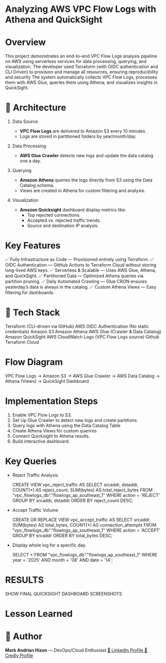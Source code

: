 # Analyzing AWS VPC Flow Logs with Athena and QuickSight


# Overview
  This project demonstrates an end-to-end VPC Flow Logs analysis pipeline on AWS using serverless services for data processing, querying, and visualization. The developer used Terraform (with OIDC authentication and CLI Driven) to provision and manage all resources, ensuring reproducibility and security The system automatically collects VPC Flow Logs, processes them with AWS Glue, queries them using Athena, and visualizes insights in QuickSight.


# 📐 Architecture
 1. Data Source
    - **VPC Flow Logs** are delivered to Amazon S3 every 10 minutes.
    - Logs are stored in partitioned folders by year/month/day.

 2. Data Processing
    - **AWS Glue Crawler** detects new logs and update the data catalog one a day.

 3. Querying
    - **Amazon Athena** queries the logs directly from S3 using the Data Catalog schema.
    - Views are created in Athena for custom filtering and analysis.

 4. Visualization
    - **Amazon Quicksight** dashboard display metrics like:
      - Top rejected connections.
      - Accepted vs. rejected traffic trends.
      - Source and destination IP analysis.


# Key Features
✅ Fully Infrastructure as Code — Provisioned entirely using Terraform.
✅ OIDC Authentication — GitHub Actions to Terraform Cloud without storing long-lived AWS keys.
✅ Serverless & Scalable — Uses AWS Glue, Athena, and QuickSight.
✅ Partitioned Data — Optimized Athena queries via partition pruning.
✅ Daily Automated Crawling — Glue CRON ensures yesterday’s data is always in the catalog.
✅ Custom Athena Views — Easy filtering for dashboards.


# 🚀 Tech Stack
   Terraform (CLI-driven via GitHub)
   AWS OIDC Authentication (No static credentials)
   Amazon S3
   Amazon Athena
   AWS Glue (Crawler & Data Catalog)
   Amazon QuickSight
   AWS CloudWatch Logs (VPC Flow Logs source)
   Github
   Terraform Cloud


# Flow Diagram
   VPC Flow Logs 
      → Amazon S3 
         → AWS Glue Crawler 
            → AWS Data Catalog 
               → Athena (Views) 
                  → QuickSight Dashboard



# Implementation Steps
   1. Enable VPC Flow Logs to S3.
   2. Set Up Glue Crawler to detect new logs and create partitions.
   3. Query logs with Athena using the Data Catalog Table
   4. Create Athena Views for custom querires
   5. Connect Quicksight to Athena results.
   6. Build interactive dashboard.



# Key Queries
   - Reject Traffic Analysis

      CREATE VIEW vpc_reject_traffic AS
      SELECT srcaddr, dstaddr, COUNT(*) AS reject_count, SUM(bytes) AS total_reject_bytes
      FROM "vpc_flowlogs_db"."flowlogs_ap_southeast_1"
      WHERE action = 'REJECT'
      GROUP BY srcaddr, dstaddr
      ORDER BY reject_count DESC;

   - Accept Traffic Volume

      CREATE OR REPLACE VIEW vpc_accept_traffic AS
      SELECT srcaddr, SUM(bytes) AS total_bytes, COUNT(*) AS connection_attempts
      FROM "vpc_flowlogs_db"."flowlogs_ap_southeast_1"
      WHERE action = 'ACCEPT'
      GROUP BY srcaddr
      ORDER BY total_bytes DESC;

   - Display whole log for a specific day.

      SELECT * FROM "vpc_flowlogs_db"."flowlogs_ap_southeast_1"
      WHERE year = '2025' 
         AND month = '08' 
         AND date = '14';



# RESULTS
 SHOW FINAL QUICKSIGHT DASHBOARD SCREENSHOTS


# Lesson Learned


# 👤 Author
 **Mark Andrian Hizon** — DevOps/Cloud Enthusiast
[ 🔗 LinkedIn Profile ](https://www.linkedin.com/in/mark-andrian-hizon-9a215722a/)
[ 🏅 Credly Profile   ](https://www.credly.com/users/mark-andrian-hizon.9ae74f49)